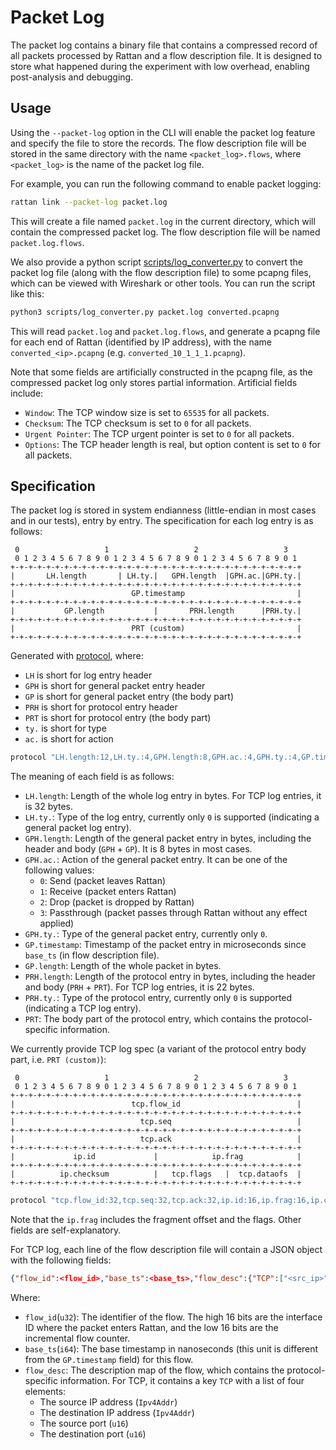 # Packet Log

The packet log contains a binary file that contains a compressed record of all packets processed by Rattan and a flow description file. It is designed to store what happened during the experiment with low overhead, enabling post-analysis and debugging.

## Usage

Using the `--packet-log` option in the CLI will enable the packet log feature and specify the file to store the records. The flow description file will be stored in the same directory with the name `<packet_log>.flows`, where `<packet_log>` is the name of the packet log file.

For example, you can run the following command to enable packet logging:

```bash
rattan link --packet-log packet.log
```

This will create a file named `packet.log` in the current directory, which will contain the compressed packet log. The flow description file will be named `packet.log.flows`.

We also provide a python script [scripts/log_converter.py](https://github.com/stack-rs/rattan/blob/main/scripts/log_converter.py) to convert the packet log file (along with the flow description file) to some pcapng files, which can be viewed with Wireshark or other tools. You can run the script like this:

```bash
python3 scripts/log_converter.py packet.log converted.pcapng
```

This will read `packet.log` and `packet.log.flows`, and generate a pcapng file for each end of Rattan (identified by IP address), with the name `converted_<ip>.pcapng` (e.g. `converted_10_1_1_1.pcapng`).

Note that some fields are artificially constructed in the pcapng file, as the compressed packet log only stores partial information. Artificial fields include:

- `Window`: The TCP window size is set to `65535` for all packets.
- `Checksum`: The TCP checksum is set to `0` for all packets.
- `Urgent Pointer`: The TCP urgent pointer is set to `0` for all packets.
- `Options`: The TCP header length is real, but option content is set to `0` for all packets.

## Specification

The packet log is stored in system endianness (little-endian in most cases and in our tests), entry by entry. The specification for each log entry is as follows:

```text
 0                   1                   2                   3
 0 1 2 3 4 5 6 7 8 9 0 1 2 3 4 5 6 7 8 9 0 1 2 3 4 5 6 7 8 9 0 1
+-+-+-+-+-+-+-+-+-+-+-+-+-+-+-+-+-+-+-+-+-+-+-+-+-+-+-+-+-+-+-+-+
|       LH.length       | LH.ty.|   GPH.length  |GPH.ac.|GPH.ty.|
+-+-+-+-+-+-+-+-+-+-+-+-+-+-+-+-+-+-+-+-+-+-+-+-+-+-+-+-+-+-+-+-+
|                          GP.timestamp                         |
+-+-+-+-+-+-+-+-+-+-+-+-+-+-+-+-+-+-+-+-+-+-+-+-+-+-+-+-+-+-+-+-+
|           GP.length           |       PRH.length      |PRH.ty.|
+-+-+-+-+-+-+-+-+-+-+-+-+-+-+-+-+-+-+-+-+-+-+-+-+-+-+-+-+-+-+-+-+
|                          PRT (custom)                         |
+-+-+-+-+-+-+-+-+-+-+-+-+-+-+-+-+-+-+-+-+-+-+-+-+-+-+-+-+-+-+-+-+
```

Generated with [protocol](https://github.com/luismartingarcia/protocol), where:

- `LH` is short for log entry header
- `GPH` is short for general packet entry header
- `GP` is short for general packet entry (the body part)
- `PRH` is short for protocol entry header
- `PRT` is short for protocol entry (the body part)
- `ty.` is short for type
- `ac.` is short for action

```bash
protocol "LH.length:12,LH.ty.:4,GPH.length:8,GPH.ac.:4,GPH.ty.:4,GP.timestamp:32,GP.length:16,PRH.length:12,PRH.ty.:4,PRT (custom):32"
```

The meaning of each field is as follows:

- `LH.length`: Length of the whole log entry in bytes. For TCP log entries, it is 32 bytes.
- `LH.ty.`: Type of the log entry, currently only `0` is supported (indicating a general packet log entry).
- `GPH.length`: Length of the general packet entry in bytes, including the header and body (`GPH` + `GP`). It is 8 bytes in most cases.
- `GPH.ac.`: Action of the general packet entry. It can be one of the following values:
  - `0`: Send (packet leaves Rattan)
  - `1`: Receive (packet enters Rattan)
  - `2`: Drop (packet is dropped by Rattan)
  - `3`: Passthrough (packet passes through Rattan without any effect applied)
- `GPH.ty.`: Type of the general packet entry, currently only `0`.
- `GP.timestamp`: Timestamp of the packet entry in microseconds since `base_ts` (in flow description file).
- `GP.length`: Length of the whole packet in bytes.
- `PRH.length`: Length of the protocol entry in bytes, including the header and body (`PRH` + `PRT`). For TCP log entries, it is 22 bytes.
- `PRH.ty.`: Type of the protocol entry, currently only `0` is supported (indicating a TCP log entry).
- `PRT`: The body part of the protocol entry, which contains the protocol-specific information.

We currently provide TCP log spec (a variant of the protocol entry body part, i.e. `PRT (custom)`):

```text
 0                   1                   2                   3
 0 1 2 3 4 5 6 7 8 9 0 1 2 3 4 5 6 7 8 9 0 1 2 3 4 5 6 7 8 9 0 1
+-+-+-+-+-+-+-+-+-+-+-+-+-+-+-+-+-+-+-+-+-+-+-+-+-+-+-+-+-+-+-+-+
|                          tcp.flow_id                          |
+-+-+-+-+-+-+-+-+-+-+-+-+-+-+-+-+-+-+-+-+-+-+-+-+-+-+-+-+-+-+-+-+
|                            tcp.seq                            |
+-+-+-+-+-+-+-+-+-+-+-+-+-+-+-+-+-+-+-+-+-+-+-+-+-+-+-+-+-+-+-+-+
|                            tcp.ack                            |
+-+-+-+-+-+-+-+-+-+-+-+-+-+-+-+-+-+-+-+-+-+-+-+-+-+-+-+-+-+-+-+-+
|             ip.id             |            ip.frag            |
+-+-+-+-+-+-+-+-+-+-+-+-+-+-+-+-+-+-+-+-+-+-+-+-+-+-+-+-+-+-+-+-+
|          ip.checksum          |   tcp.flags   |  tcp.dataofs  |
+-+-+-+-+-+-+-+-+-+-+-+-+-+-+-+-+-+-+-+-+-+-+-+-+-+-+-+-+-+-+-+-+

```

```bash
protocol "tcp.flow_id:32,tcp.seq:32,tcp.ack:32,ip.id:16,ip.frag:16,ip.checksum:16,tcp.flags:8,tcp.dataofs:8"
```

Note that the `ip.frag` includes the fragment offset and the flags. Other fields are self-explanatory.

For TCP log, each line of the flow description file will contain a JSON object with the following fields:

```json
{"flow_id":<flow_id>,"base_ts":<base_ts>,"flow_desc":{"TCP":["<src_ip>","<dst_ip>",<src_port>,<dst_port>]}}
```

Where:

- `flow_id`(`u32`): The identifier of the flow. The high 16 bits are the interface ID where the packet enters Rattan, and the low 16 bits are the incremental flow counter.
- `base_ts`(`i64`): The base timestamp in nanoseconds (this unit is different from the `GP.timestamp` field) for this flow.
- `flow_desc`: The description map of the flow, which contains the protocol-specific information. For TCP, it contains a key `TCP` with a list of four elements:
  - The source IP address (`Ipv4Addr`)
  - The destination IP address (`Ipv4Addr`)
  - The source port (`u16`)
  - The destination port (`u16`)
